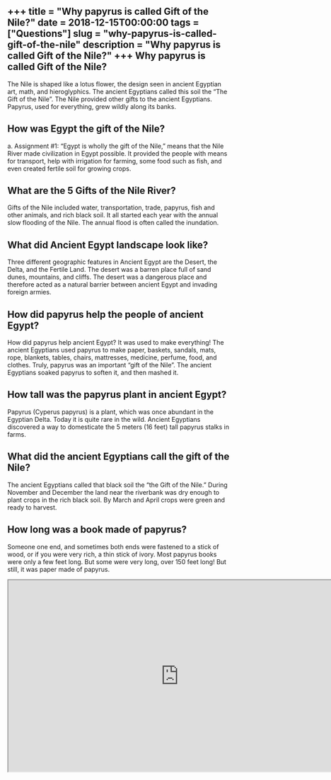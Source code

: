 +++
title = "Why papyrus is called Gift of the Nile?"
date = 2018-12-15T00:00:00
tags = ["Questions"]
slug = "why-papyrus-is-called-gift-of-the-nile"
description = "Why papyrus is called Gift of the Nile?"
+++
Why papyrus is called Gift of the Nile?
---------------------------------------

The Nile is shaped like a lotus flower, the design seen in ancient Egyptian art, math, and hieroglyphics. The ancient Egyptians called this soil the “The Gift of the Nile”. The Nile provided other gifts to the ancient Egyptians. Papyrus, used for everything, grew wildly along its banks.

How was Egypt the gift of the Nile?
-----------------------------------

a. Assignment #1: “Egypt is wholly the gift of the Nile,” means that the Nile River made civilization in Egypt possible. It provided the people with means for transport, help with irrigation for farming, some food such as fish, and even created fertile soil for growing crops.

What are the 5 Gifts of the Nile River?
---------------------------------------

Gifts of the Nile included water, transportation, trade, papyrus, fish and other animals, and rich black soil. It all started each year with the annual slow flooding of the Nile. The annual flood is often called the inundation.

What did Ancient Egypt landscape look like?
-------------------------------------------

Three different geographic features in Ancient Egypt are the Desert, the Delta, and the Fertile Land. The desert was a barren place full of sand dunes, mountains, and cliffs. The desert was a dangerous place and therefore acted as a natural barrier between ancient Egypt and invading foreign armies.

How did papyrus help the people of ancient Egypt?
-------------------------------------------------

How did papyrus help ancient Egypt? It was used to make everything! The ancient Egyptians used papyrus to make paper, baskets, sandals, mats, rope, blankets, tables, chairs, mattresses, medicine, perfume, food, and clothes. Truly, papyrus was an important “gift of the Nile”. The ancient Egyptians soaked papyrus to soften it, and then mashed it.

How tall was the papyrus plant in ancient Egypt?
------------------------------------------------

Papyrus (Cyperus papyrus) is a plant, which was once abundant in the Egyptian Delta. Today it is quite rare in the wild. Ancient Egyptians discovered a way to domesticate the 5 meters (16 feet) tall papyrus stalks in farms.

What did the ancient Egyptians call the gift of the Nile?
---------------------------------------------------------

The ancient Egyptians called that black soil the “the Gift of the Nile.” During November and December the land near the riverbank was dry enough to plant crops in the rich black soil. By March and April crops were green and ready to harvest.

How long was a book made of papyrus?
------------------------------------

Someone one end, and sometimes both ends were fastened to a stick of wood, or if you were very rich, a thin stick of ivory. Most papyrus books were only a few feet long. But some were very long, over 150 feet long! But still, it was paper made of papyrus.

<iframe allow="accelerometer; autoplay; clipboard-write; encrypted-media; gyroscope; picture-in-picture" allowfullscreen="" class="__youtube_prefs__  epyt-is-override  no-lazyload" data-no-lazy="1" data-origheight="433" data-origwidth="770" data-skipgform_ajax_framebjll="" height="433" id="_ytid_43367" loading="lazy" src="https://www.youtube.com/embed/DCR8n7qS43w?enablejsapi=1&autoplay=0&cc_load_policy=0&cc_lang_pref=&iv_load_policy=1&loop=0&modestbranding=0&rel=1&fs=1&playsinline=0&autohide=2&theme=dark&color=red&controls=1&" title="YouTube player" width="770"></iframe>